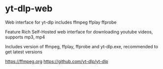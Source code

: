 # yt-dlp-web
Web interface for yt-dlp includes ffmpeg ffplay ffprobe

 Feature Rich Self-Hosted web interface for downloading youtube videos, supports mp3, mp4

 Includes version of ffmpeg, ffplay, ffprobe and yt-dlp.exe, recommended to get latest versions

 https://ffmpeg.org
 https://github.com/yt-dlp/yt-dlp
 